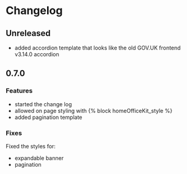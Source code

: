 # Changelog

## Unreleased

* added accordion template that looks like the old GOV.UK frontend v3.14.0 accordion

## 0.7.0

### Features

* started the change log
* allowed on page styling with {% block homeOfficeKit_style %}
* added pagination template

### Fixes

Fixed the styles for:

* expandable banner
* pagination